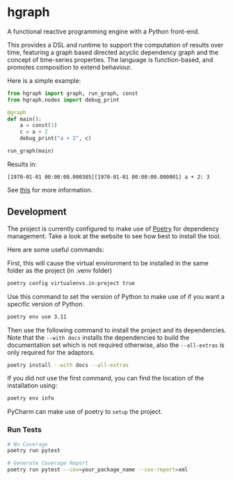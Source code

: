 # hgraph
A functional reactive programming engine with a Python front-end.

This provides a DSL and runtime to support the computation of results over time, featuring
a graph based directed acyclic dependency graph and the concept of time-series properties.
The language is function-based, and promotes composition to extend behaviour.

Here is a simple example:

```python
from hgraph import graph, run_graph, const
from hgraph.nodes import debug_print

@graph
def main():
    a = const(1)
    c = a + 2
    debug_print("a + 2", c)

run_graph(main)
```
Results in:
```
[1970-01-01 00:00:00.000385][1970-01-01 00:00:00.000001] a + 2: 3
```

See [this](https://hgraph.readthedocs.io/en/latest/) for more information.

## Development

The project is currently configured to make use of [Poetry](https://python-poetry.org) for dependency management. 
Take a look at the website to see how best to install the tool.

Here are some useful commands:

First, this will cause the virtual environment to be installed in the same folder as the project (in .venv folder)

```bash
poetry config virtualenvs.in-project true
```

Use this command to set the version of Python to make use of if you want a specific version of Python.

```bash
poetry env use 3.11
```

Then use the following command to install the project and its dependencies. Note that the ``--with docs`` installs
the dependencies to build the documentation set which is not required otherwise, also the ``--all-extras`` is only
required for the adaptors.

```bash
poetry install --with docs --all-extras
```

If you did not use the first command, you can find the location of the installation using:

```bash
poetry env info
```

PyCharm can make use of poetry to ``setup`` the project.

### Run Tests

```bash
# No Coverage
poetry run pytest
```

```bash
# Generate Coverage Report
poetry run pytest --cov=your_package_name --cov-report=xml
```
